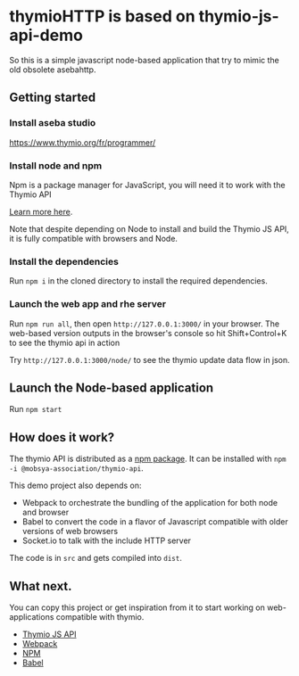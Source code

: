 # thymioHTTP is based on thymio-js-api-demo

So this is a simple javascript node-based application that try to mimic the old obsolete asebahttp.

## Getting started

### Install aseba studio

https://www.thymio.org/fr/programmer/

### Install node and npm

Npm is a package manager for JavaScript, you will need it to work with the Thymio API

[Learn more here](https://docs.npmjs.com/getting-started/installing-node#install-npm--manage-npm-versions).

Note that despite depending on Node to install and build the Thymio JS API, it is fully compatible with browsers
and Node.

### Install the dependencies

Run `npm i` in the cloned directory to install the required dependencies.

### Launch the web app and rhe server

Run `npm run all`, then open `http://127.0.0.1:3000/` in your browser.
The web-based version outputs in the browser's console so hit Shift+Control+K to see the thymio api in action

Try `http://127.0.0.1:3000/node/` to see the thymio update data flow in json.

## Launch the Node-based application

Run `npm start`


## How does it work?

The thymio API is distributed as a [npm package](https://www.npmjs.com/package/@mobsya-association/thymio-api).
It can be installed with `npm -i @mobsya-association/thymio-api`.

This demo project also depends on:
* Webpack to orchestrate the bundling of the application for both node and browser
* Babel to convert the code in a flavor of Javascript compatible with older versions of web browsers
* Socket.io to talk with the include HTTP server

The code is in `src` and gets compiled into `dist`.

## What next.

You can copy this project or get inspiration from it to start working on web-applications compatible with thymio.

* [Thymio JS API](https://readthedocs.org/projects/aseba/)
* [Webpack](https://webpack.js.org/)
* [NPM](https://docs.npmjs.com/)
* [Babel](https://babeljs.io/)
